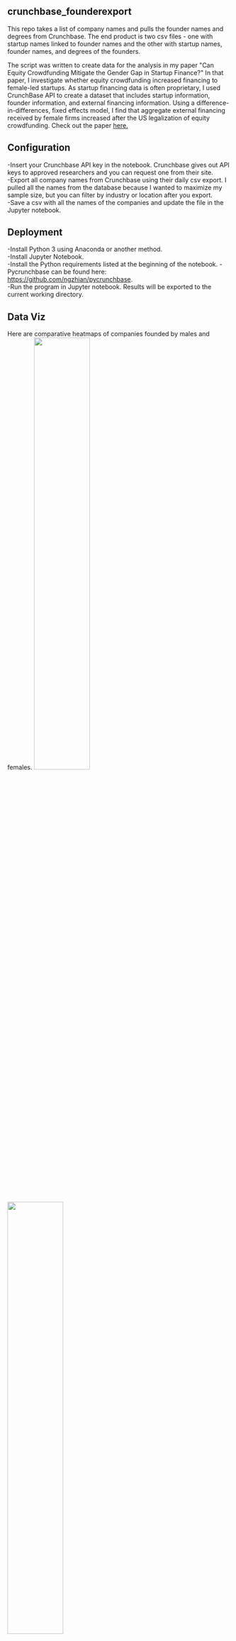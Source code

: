 ## crunchbase_founderexport
This repo takes a list of company names and pulls the founder names and degrees from Crunchbase.  The end product is two csv files - one with startup names linked to founder names and the other with startup names, founder names, and degrees of the founders. 

The script was written to create data for the analysis in my paper "Can Equity Crowdfunding Mitigate the Gender Gap in Startup Finance?"  In that paper, I investigate whether equity crowdfunding increased financing to female-led startups.  As startup financing data is often proprietary, I used CrunchBase API to create a dataset that includes startup information, founder information, and external financing information.  Using a difference-in-differences, fixed effects model, I find that aggregate external financing received by female firms increased after the US legalization of equity crowdfunding.  Check out the paper [here.](https://drive.google.com/file/d/12mmszX8Vky_AUmXfxCFLiDC7Ht_Wd6bk/view)


## Configuration

-Insert your Crunchbase API key in the notebook.  Crunchbase gives out API keys to approved researchers and you can request one from their site.    
-Export all company names from Crunchbase using their daily csv export. I pulled all the names from the database because I wanted to maximize my sample size, but you can filter by industry or location after you export.     
-Save a csv with all the names of the companies and update the file in the Jupyter notebook.    

## Deployment    

-Install Python 3 using Anaconda or another method.    
-Install Jupyter Notebook.    
-Install the Python requirements listed at the beginning of the notebook.
-Pycrunchbase can be found here: https://github.com/ngzhian/pycrunchbase.    
-Run the program in Jupyter notebook. Results will be exported to the current working directory.     

## Data Viz

Here are comparative heatmaps of companies founded by males and females.
<img src="male_map.png" width="50%"/>  <img src="female_map.png" width="50%"/>
